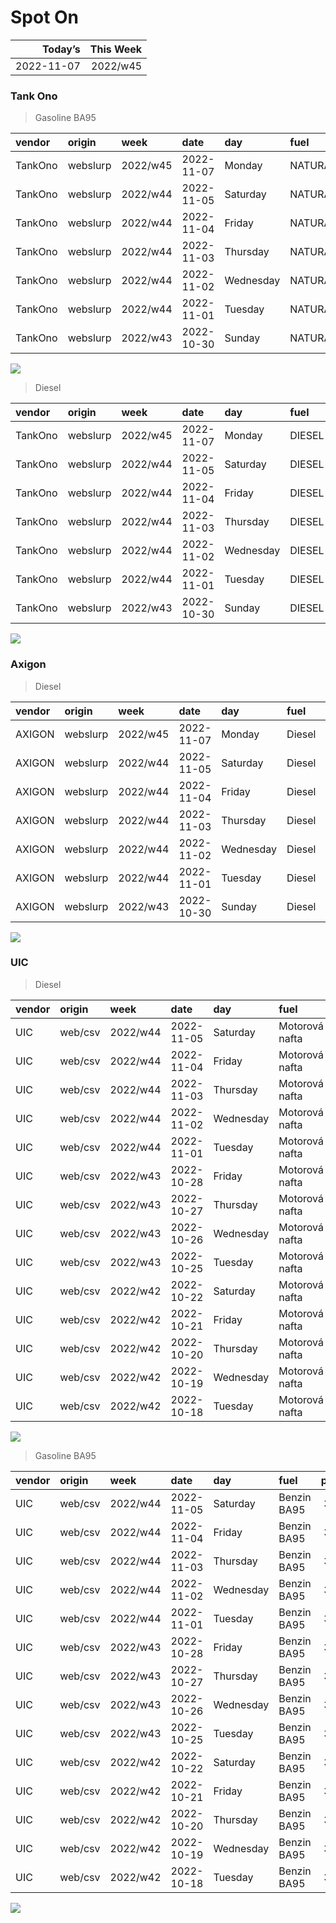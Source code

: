 Spot On
================

|    Today’s | This Week |
|-----------:|----------:|
| 2022-11-07 |  2022/w45 |

### Tank Ono

> Gasoline BA95

| vendor  | origin   | week     | date       | day       | fuel      | price | PriceVAT |
|:--------|:---------|:---------|:-----------|:----------|:----------|------:|---------:|
| TankOno | webslurp | 2022/w45 | 2022-11-07 | Monday    | NATURAL95 | 32.98 |     39.9 |
| TankOno | webslurp | 2022/w44 | 2022-11-05 | Saturday  | NATURAL95 | 32.98 |     39.9 |
| TankOno | webslurp | 2022/w44 | 2022-11-04 | Friday    | NATURAL95 | 32.98 |     39.9 |
| TankOno | webslurp | 2022/w44 | 2022-11-03 | Thursday  | NATURAL95 | 32.98 |     39.9 |
| TankOno | webslurp | 2022/w44 | 2022-11-02 | Wednesday | NATURAL95 | 32.98 |     39.9 |
| TankOno | webslurp | 2022/w44 | 2022-11-01 | Tuesday   | NATURAL95 | 32.98 |     39.9 |
| TankOno | webslurp | 2022/w43 | 2022-10-30 | Sunday    | NATURAL95 | 32.98 |     39.9 |

<img src="SpotOn_files/figure-gfm/tono-ba95-1.png" style="display: block; margin: auto auto auto 0;" />

> Diesel

| vendor  | origin   | week     | date       | day       | fuel   | price | PriceVAT |
|:--------|:---------|:---------|:-----------|:----------|:-------|------:|---------:|
| TankOno | webslurp | 2022/w45 | 2022-11-07 | Monday    | DIESEL | 36.78 |     44.5 |
| TankOno | webslurp | 2022/w44 | 2022-11-05 | Saturday  | DIESEL | 36.78 |     44.5 |
| TankOno | webslurp | 2022/w44 | 2022-11-04 | Friday    | DIESEL | 36.78 |     44.5 |
| TankOno | webslurp | 2022/w44 | 2022-11-03 | Thursday  | DIESEL | 36.78 |     44.5 |
| TankOno | webslurp | 2022/w44 | 2022-11-02 | Wednesday | DIESEL | 37.93 |     45.9 |
| TankOno | webslurp | 2022/w44 | 2022-11-01 | Tuesday   | DIESEL | 37.93 |     45.9 |
| TankOno | webslurp | 2022/w43 | 2022-10-30 | Sunday    | DIESEL | 37.93 |     45.9 |

<img src="SpotOn_files/figure-gfm/tono-diesel-1.png" style="display: block; margin: auto auto auto 0;" />

### Axigon

> Diesel

| vendor | origin   | week     | date       | day       | fuel   | price | PriceVAT |
|:-------|:---------|:---------|:-----------|:----------|:-------|------:|---------:|
| AXIGON | webslurp | 2022/w45 | 2022-11-07 | Monday    | Diesel |  37.2 |     45.0 |
| AXIGON | webslurp | 2022/w44 | 2022-11-05 | Saturday  | Diesel |  37.2 |     45.0 |
| AXIGON | webslurp | 2022/w44 | 2022-11-04 | Friday    | Diesel |  37.7 |     45.6 |
| AXIGON | webslurp | 2022/w44 | 2022-11-03 | Thursday  | Diesel |  37.7 |     45.6 |
| AXIGON | webslurp | 2022/w44 | 2022-11-02 | Wednesday | Diesel |  38.4 |     46.5 |
| AXIGON | webslurp | 2022/w44 | 2022-11-01 | Tuesday   | Diesel |  38.4 |     46.5 |
| AXIGON | webslurp | 2022/w43 | 2022-10-30 | Sunday    | Diesel |  38.8 |     46.9 |

<img src="SpotOn_files/figure-gfm/axigon-diesel-1.png" style="display: block; margin: auto auto auto 0;" />

### UIC

> Diesel

| vendor | origin  | week     | date       | day       | fuel           | price | priceVAT |
|:-------|:--------|:---------|:-----------|:----------|:---------------|------:|---------:|
| UIC    | web/csv | 2022/w44 | 2022-11-05 | Saturday  | Motorová nafta |  34.6 |     41.9 |
| UIC    | web/csv | 2022/w44 | 2022-11-04 | Friday    | Motorová nafta |  34.6 |     41.9 |
| UIC    | web/csv | 2022/w44 | 2022-11-03 | Thursday  | Motorová nafta |  34.4 |     41.6 |
| UIC    | web/csv | 2022/w44 | 2022-11-02 | Wednesday | Motorová nafta |  34.7 |     42.0 |
| UIC    | web/csv | 2022/w44 | 2022-11-01 | Tuesday   | Motorová nafta |  36.6 |     44.3 |
| UIC    | web/csv | 2022/w43 | 2022-10-28 | Friday    | Motorová nafta |  36.8 |     44.5 |
| UIC    | web/csv | 2022/w43 | 2022-10-27 | Thursday  | Motorová nafta |  36.9 |     44.6 |
| UIC    | web/csv | 2022/w43 | 2022-10-26 | Wednesday | Motorová nafta |  36.9 |     44.6 |
| UIC    | web/csv | 2022/w43 | 2022-10-25 | Tuesday   | Motorová nafta |  37.2 |     45.0 |
| UIC    | web/csv | 2022/w42 | 2022-10-22 | Saturday  | Motorová nafta |  37.3 |     45.1 |
| UIC    | web/csv | 2022/w42 | 2022-10-21 | Friday    | Motorová nafta |  37.7 |     45.6 |
| UIC    | web/csv | 2022/w42 | 2022-10-20 | Thursday  | Motorová nafta |  38.0 |     46.0 |
| UIC    | web/csv | 2022/w42 | 2022-10-19 | Wednesday | Motorová nafta |  38.1 |     46.1 |
| UIC    | web/csv | 2022/w42 | 2022-10-18 | Tuesday   | Motorová nafta |  38.2 |     46.2 |

<img src="SpotOn_files/figure-gfm/uic-diesel-1.png" style="display: block; margin: auto auto auto 0;" />

> Gasoline BA95

| vendor | origin  | week     | date       | day       | fuel        | price | priceVAT |
|:-------|:--------|:---------|:-----------|:----------|:------------|------:|---------:|
| UIC    | web/csv | 2022/w44 | 2022-11-05 | Saturday  | Benzin BA95 |  33.5 |     40.5 |
| UIC    | web/csv | 2022/w44 | 2022-11-04 | Friday    | Benzin BA95 |  33.2 |     40.2 |
| UIC    | web/csv | 2022/w44 | 2022-11-03 | Thursday  | Benzin BA95 |  32.9 |     39.8 |
| UIC    | web/csv | 2022/w44 | 2022-11-02 | Wednesday | Benzin BA95 |  32.5 |     39.3 |
| UIC    | web/csv | 2022/w44 | 2022-11-01 | Tuesday   | Benzin BA95 |  32.3 |     39.1 |
| UIC    | web/csv | 2022/w43 | 2022-10-28 | Friday    | Benzin BA95 |  32.4 |     39.2 |
| UIC    | web/csv | 2022/w43 | 2022-10-27 | Thursday  | Benzin BA95 |  32.2 |     39.0 |
| UIC    | web/csv | 2022/w43 | 2022-10-26 | Wednesday | Benzin BA95 |  32.1 |     38.8 |
| UIC    | web/csv | 2022/w43 | 2022-10-25 | Tuesday   | Benzin BA95 |  32.1 |     38.8 |
| UIC    | web/csv | 2022/w42 | 2022-10-22 | Saturday  | Benzin BA95 |  32.1 |     38.8 |
| UIC    | web/csv | 2022/w42 | 2022-10-21 | Friday    | Benzin BA95 |  32.3 |     39.1 |
| UIC    | web/csv | 2022/w42 | 2022-10-20 | Thursday  | Benzin BA95 |  32.7 |     39.6 |
| UIC    | web/csv | 2022/w42 | 2022-10-19 | Wednesday | Benzin BA95 |  33.0 |     39.9 |
| UIC    | web/csv | 2022/w42 | 2022-10-18 | Tuesday   | Benzin BA95 |  33.5 |     40.5 |

<img src="SpotOn_files/figure-gfm/uic-ba95-1.png" style="display: block; margin: auto auto auto 0;" />
